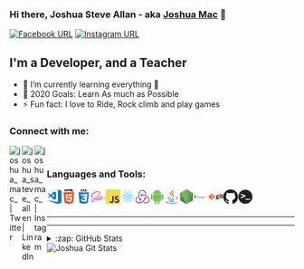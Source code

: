 ### Hi there, Joshua Steve Allan - aka [Joshua Mac][github] 👋

[![Facebook URL](https://img.shields.io/twitter/url?color=%231877F2&label=Joshua%20Mac&logo=Facebook&logoColor=%231877F2&style=for-the-badge&url=https%3A%2F%2Fwww.facebook.com%2Fjoshuaronaldo.messi%2F)](https://www.facebook.com/joshuaronaldo.messi/)
[![Instagram URL](https://img.shields.io/twitter/url?color=%23E4405F&label=Joshua%20Mac&logo=instagram&logoColor=%23E4405F&style=for-the-badge&url=https%3A%2F%2Fwww.instagram.com%2Fjoshua_mac_%2F)](https://www.instagram.com/joshua_mac_/)

## I'm a  Developer, and a Teacher


- 🌱 I’m currently learning everything 🤣
- 🥅 2020 Goals: Learn As much as Possible
- ⚡ Fun fact: I love to Ride, Rock climb and play games
<!--
### Spotify Playing 🎧

[<img src="https://now-playing-codestackr.vercel.app/api/spotify-playing" alt="codeSTACKr Spotify Playing" width="350" />](https://open.spotify.com/user/swyqyimdc12jajde4vpwd2x1b) -->

### Connect with me:


[<img align="left" alt="joshua_mac_ | Twitter" width="22px" src="https://cdn.jsdelivr.net/npm/simple-icons@v3/icons/twitter.svg" />][twitter]
[<img align="left" alt="joshua_steve_allen | LinkedIn" width="22px" src="https://cdn.jsdelivr.net/npm/simple-icons@v3/icons/linkedin.svg" />][linkedin]
[<img align="left" alt="joshua_mac_ | Instagram" width="22px" src="https://cdn.jsdelivr.net/npm/simple-icons@v3/icons/instagram.svg" />][instagram]

<br />

### Languages and Tools:

[<img align="left" alt="Visual Studio Code" width="26px" src="https://raw.githubusercontent.com/github/explore/80688e429a7d4ef2fca1e82350fe8e3517d3494d/topics/visual-studio-code/visual-studio-code.png" />][github]
[<img align="left" alt="HTML5" width="26px" src="https://raw.githubusercontent.com/github/explore/80688e429a7d4ef2fca1e82350fe8e3517d3494d/topics/html/html.png" />][github]
[<img align="left" alt="CSS3" width="26px" src="https://raw.githubusercontent.com/github/explore/80688e429a7d4ef2fca1e82350fe8e3517d3494d/topics/css/css.png" />][gitHub]
[<img align="left" alt="Sass" width="26px" src="https://raw.githubusercontent.com/github/explore/80688e429a7d4ef2fca1e82350fe8e3517d3494d/topics/sass/sass.png" />][gitHub]
[<img align="left" alt="JavaScript" width="26px" src="https://raw.githubusercontent.com/github/explore/80688e429a7d4ef2fca1e82350fe8e3517d3494d/topics/javascript/javascript.png" />][gitHub]
[<img align="left" alt="React" width="26px" src="https://raw.githubusercontent.com/github/explore/80688e429a7d4ef2fca1e82350fe8e3517d3494d/topics/react/react.png" />][gitHub]
[<img align="left" alt="Redux" width="26px" src="https://raw.githubusercontent.com/github/explore/80688e429a7d4ef2fca1e82350fe8e3517d3494d/topics/redux/redux.png" />][gitHub]
[<img align="left" alt="Android" width="26px" src="https://raw.githubusercontent.com/github/explore/80688e429a7d4ef2fca1e82350fe8e3517d3494d/topics/android/android.png" />][gitHub]

[<img align="left" alt="Android" width="26px" src="https://raw.githubusercontent.com/github/explore/80688e429a7d4ef2fca1e82350fe8e3517d3494d/topics/java/java.png" />][gitHub]



[<img align="left" alt="Node.js" width="26px" src="https://raw.githubusercontent.com/github/explore/80688e429a7d4ef2fca1e82350fe8e3517d3494d/topics/nodejs/nodejs.png" />][gitHub]

[<img align="left" alt="MongoDB" width="26px" src="https://raw.githubusercontent.com/github/explore/80688e429a7d4ef2fca1e82350fe8e3517d3494d/topics/mongodb/mongodb.png" />][gitHub]
[<img align="left" alt="Git" width="26px" src="https://raw.githubusercontent.com/github/explore/80688e429a7d4ef2fca1e82350fe8e3517d3494d/topics/git/git.png" />][gitHub]
[<img align="left" alt="GitHub" width="26px" src="https://raw.githubusercontent.com/github/explore/78df643247d429f6cc873026c0622819ad797942/topics/github/github.png" />][gitHub]
[<img align="left" alt="Terminal" width="26px" src="https://raw.githubusercontent.com/github/explore/80688e429a7d4ef2fca1e82350fe8e3517d3494d/topics/terminal/terminal.png" />][gitHub]



<br />
<br />

---


---



<details>
  <summary>:zap: GitHub Stats</summary>

  <img align="left" alt="codeSTACKr's GitHub Stats" src="https://github-readme-stats.joshuamac40.vercel.app/api?username=JoshuaMac40&show_icons=true&hide_border=true" />

</details>
<img align="left" alt="Joshua Git Stats" src="https://github-readme-stats.joshuamac40.vercel.app/api?username=JoshuaMac40&show_icons=true&theme=tokyonight"/>

[twitter]:https://twitter.com/JoshuaM58269326
[github]:https://github.com/JoshuaMac40
[instagram]: https://www.instagram.com/joshua_mac_/
[linkedin]: https://www.linkedin.com/in/joshua-steve-allan-408491185/
